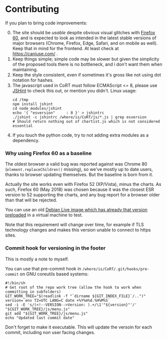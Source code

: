 # Contributing

If you plan to bring code improvements:

0. The site should be *usable* despite obvious visual glitches with [Firefox 60](#why-using-firefox-60-as-a-baseline),
   and is expected to look as intended in the latest stable versions of major
   browsers (Chrome, Firefox, Edge, Safari, and on mobile as well). Keep that
   in mind for the frontend. At least check at https://caniuse.com/ .
1. Keep things simple; simple code may be slower but given the simplicity of
   the proposed tools there is no bottleneck, and i don't want them when
   maintaining.
2. Keep the style consistent, even if sometimes it's gross like not using dot
   notation for hashes.
3. The javascript used in CoRT must follow ECMAScript <= 8, please use
   [JSHint](https://jshint.com/) to check this out, or mention
   you didn't. Linux usage:
   ```shell
   cd /tmp
   npm install jshint
   cd node_modules/jshint
   echo '{ "esversion"     : 8 }' > jshintrc
   ./jshint -c jshintrc /where/is/CoRT/js/*.js | grep esversion
   # Should return nothing out of chartist.js which is not considered essential
   ```
4. If you touch the python code, try to not adding extra modules as a dependency.

### Why using Firefox 60 as a baseline

The oldest browser a valid bug was reported against was Chrome 80
(`element.replaceChildren()` missing), so we've mostly up to date users, thanks
to browser updating themselves. But the baseline is born from it.

Actually the site works even with Firefox 52 (XP/Vista), minus the charts. As
such, Firefox 60 (May 2018) was chosen because it was the closest ESR version
to 52 supporting the charts, and any bug report for a browser older than that
will be rejected.

You can use an old [Debian Live image which has already that version
preloaded](https://cdimage.debian.org/cdimage/archive/9.7.0-live/amd64/iso-hybrid/debian-live-9.7.0-amd64-xfce.iso)
in a virtual machine to test.

Note that this requirement will change over time, for example if TLS technology
changes and makes this version unable to connect to https sites.


### Commit hook for versioning in the footer

This is mostly a note to myself.

You can use that pre-commit hook in `/where/is/CoRT/.git/hooks/pre-commit` on
GNU coreutils based systems:

```shell
#!/bin/sh
# Get root of the repo work tree (allow the hook to work when committing in subfolders)
GIT_WORK_TREE="$(readlink -f "`dirname ${GIT_INDEX_FILE}`/..")"
version=`env TZ=UTC LANG=C date +%Y%m%d.%H%M%S`
sed -i -E 's/(<!--VERSION-->Version: ).+/\1'"${version}"'/' "${GIT_WORK_TREE}/js/menu.js"
git add "${GIT_WORK_TREE}/js/menu.js"
echo "Updated last commit date"
```

Don't forget to make it executable. This will update the versoin for each
commit, including non user facing changes.
